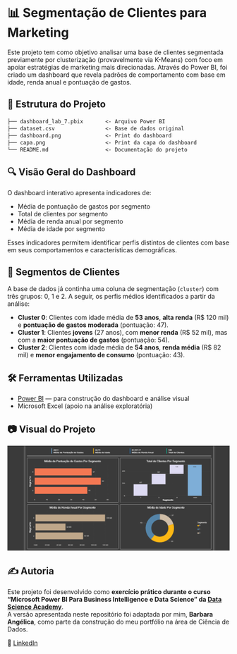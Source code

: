# 📊 Segmentação de Clientes para Marketing

Este projeto tem como objetivo analisar uma base de clientes segmentada previamente por clusterização (provavelmente via K-Means) com foco em apoiar estratégias de marketing mais direcionadas. Através do Power BI, foi criado um dashboard que revela padrões de comportamento com base em idade, renda anual e pontuação de gastos.

## 📁 Estrutura do Projeto
```
├── dashboard_lab_7.pbix       <- Arquivo Power BI
├── dataset.csv                <- Base de dados original
├── dashboard.png              <- Print do dashboard
├── capa.png                   <- Print da capa do dashboard
└── README.md                  <- Documentação do projeto
```

## 🔍 Visão Geral do Dashboard

O dashboard interativo apresenta indicadores de:

- Média de pontuação de gastos por segmento
- Total de clientes por segmento
- Média de renda anual por segmento
- Média de idade por segmento

Esses indicadores permitem identificar perfis distintos de clientes com base em seus comportamentos e características demográficas.

## 🧠 Segmentos de Clientes

A base de dados já continha uma coluna de segmentação (`cluster`) com três grupos: 0, 1 e 2. A seguir, os perfis médios identificados a partir da análise:

- **Cluster 0**: Clientes com idade média de **53 anos**, **alta renda** (R$ 120 mil) e **pontuação de gastos moderada** (pontuação: 47).
- **Cluster 1**: Clientes **jovens** (27 anos), com **menor renda** (R$ 52 mil), mas com a **maior pontuação de gastos** (pontuação: 54).
- **Cluster 2**: Clientes com idade média de **54 anos**, **renda média** (R$ 82 mil) e **menor engajamento de consumo** (pontuação: 43).

## 🛠️ Ferramentas Utilizadas

- [Power BI](https://powerbi.microsoft.com/) — para construção do dashboard e análise visual
- Microsoft Excel (apoio na análise exploratória)

## 📷 Visual do Projeto

![Dashboard Power BI](dashboard.png)

## ✍️ Autoria

Este projeto foi desenvolvido como **exercício prático durante o curso “Microsoft Power BI Para Business Intelligence e Data Science” da [Data Science Academy](https://www.datascienceacademy.com.br/)**.  
A versão apresentada neste repositório foi adaptada por mim, **Barbara Angélica**, como parte da construção do meu portfólio na área de Ciência de Dados.

🔗 [LinkedIn](https://www.linkedin.com/in/barbara-angélica)
